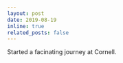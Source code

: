 ```yaml
---
layout: post
date: 2019-08-19
inline: true
related_posts: false
---
```


Started a facinating journey at Cornell.
